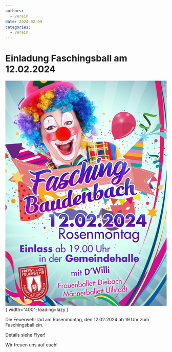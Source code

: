 ```yaml
---
authors: 
  - verein
date: 2024-02-09
categories:
  - Verein
---
```


# Einladung Faschingsball am 12.02.2024

![Banner](../assets/news/2024/faschingsball.jpg){ width="400"; loading=lazy }

Die Feuerwehr läd am Rosenmontag, den 12.02.2024 ab 19 Uhr zum Faschingsball ein.

Details siehe Flyer!

Wir freuen uns auf euch!